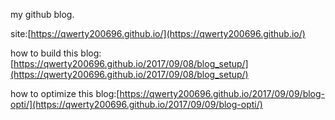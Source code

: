 my github blog.

site:[https://qwerty200696.github.io/](https://qwerty200696.github.io/)

how to build this blog:[https://qwerty200696.github.io/2017/09/08/blog_setup/](https://qwerty200696.github.io/2017/09/08/blog_setup/)

how to optimize this blog:[https://qwerty200696.github.io/2017/09/09/blog-opti/](https://qwerty200696.github.io/2017/09/09/blog-opti/)
